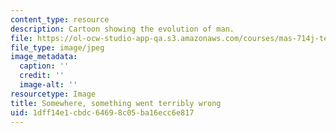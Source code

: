 ```yaml
---
content_type: resource
description: Cartoon showing the evolution of man.
file: https://ol-ocw-studio-app-qa.s3.amazonaws.com/courses/mas-714j-technologies-for-creative-learning-fall-2009/1dff14e1cbdc64698c05ba16ecc6e817_Image1.jpg
file_type: image/jpeg
image_metadata:
  caption: ''
  credit: ''
  image-alt: ''
resourcetype: Image
title: Somewhere, something went terribly wrong
uid: 1dff14e1-cbdc-6469-8c05-ba16ecc6e817
---
```

